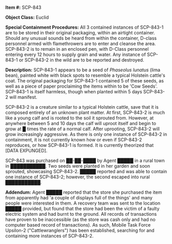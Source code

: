 **Item #:** SCP-843

**Object Class:** Euclid

**Special Containment Procedures:** All 3 contained instances of SCP-843-1 are to be stored in their original packaging, within an airtight container. Should any unusual sounds be heard from within the container, D-class personnel armed with flamethrowers are to enter and cleanse the area. SCP-843-2 is to remain in an enclosed pen, with D-Class personnel entering every 12 hours to supply grain and water. Any instance of SCP-843-1 or SCP-843-2 in the wild are to be reported and destroyed.

**Description:** SCP-843-1 appears to be a seed of _Phaseolus lunatus_ (lima bean), painted white with black spots to resemble a typical Holstein cattle's coat. The original packaging for SCP-843-1 contained 5 of these seeds, as well as a piece of paper proclaiming the items within to be 'Cow Seeds'. SCP-843-1 is itself harmless, though when planted within 5 days SCP-843-2 will manifest.

SCP-843-2 is a creature similar to a typical Holstein cattle, save that it is composed entirely of an unknown plant matter. At first, SCP-843-2 is much like a young calf and is rooted to the soil it sprouted from. However, at anywhere between 5 and 10 days the calf will uproot itself and begin to grow at █ times the rate of a normal calf. After uprooting, SCP-843-2 will grow increasingly aggressive. As there is only one instance of SCP-843-2 in containment, it is not currently known how or even if SCP-843-2 reproduces, or how SCP-843-1 is formed. It is currently theorized that \[DATA EXPUNGED\].

SCP-843 was purchased on ██-██-████ by Agent █████ in a rural town in ███████████. Two seeds were planted in her garden and soon sprouted, showcasing SCP-843-2. █████ reported and was able to contain one instance of SCP-843-2; however, the second escaped into rural ███████████.

**Addendum:** Agent █████ reported that the store she purchased the item from apparently had 'a couple of displays full of the things' and many people were interested in them. A recovery team was sent to the location █████ provided, but found that the store had been the victim of a faulty electric system and had burnt to the ground. All records of transactions have proven to be inaccessible (as the store was cash only and had no computer based record of transactions). As such, Mobile Task Force Upsilon-2 ("Cattlewranglers") has been established, searching for and containing more instances of SCP-843-2.